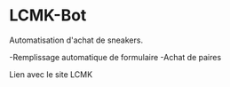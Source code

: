# LCMK-Bot

Automatisation d'achat de sneakers.

-Remplissage automatique de formulaire
-Achat de paires

Lien avec le site LCMK
